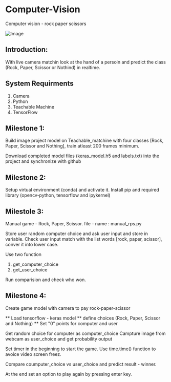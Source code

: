 # Computer-Vision
Computer vision - rock paper scissors 

![Image](https://wp-assets.futurism.com/2014/05/rock-paper-scissors.jpg)

## Introduction:
With live camera matchin look at the hand of a persoin and predict the class (Rock, Paper, Scissor or Nothind) in realtime.

## System Requirments
1) Camera
2) Python
3) Teachable Machine
4) TensorFlow


## Milestone 1:

Build image project model on Teachable_matchine with four classes [Rock, Paper, Scissor and Nothing], train atleast 200 frames minimum.

Download completed model files (keras_model.h5 and labels.txt) into the project and synchronize with github


## Milestone 2:

Setup virtual environment (conda) and activate it.
Install pip and required library (opencv-python, tensorflow and ipykernel)

## Milestole 3:
Manual game - Rock, Paper, Scissor. 
file - name : manual_rps.py

Store user random computer choice and ask user input and store in variable. Check user input match with the list words [rock, paper, scissor], conver it into lower case.

Use two function
1) get_computer_choice
2) get_user_choice

Run comparision and check who won.


## Milestone 4:
Create game model with camera to pay rock-paper-scissor

** Load tensorflow - keras model
** define choices (Rock, Paper, Scissor and Nothing)
** Set "0" points for computer and user

Get random choice for computer as computer_choice
Campture image from webcam as user_choice and get probability output 

Set timer in the beginning to start the game. Use time.time() function to avoice video screen freez.

Compare coumputer_choice vs user_choice and predict result - winner.

At the end set an option to play again by pressing enter key.
